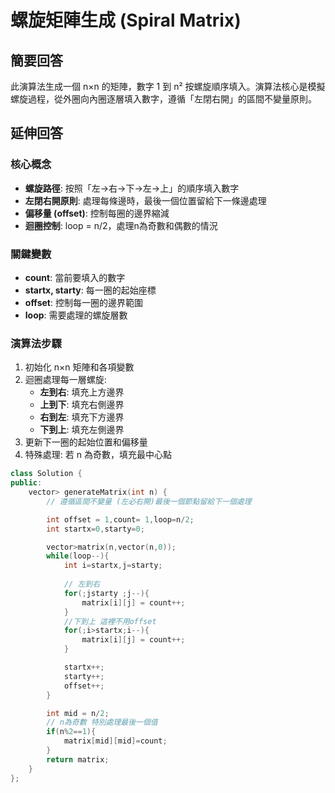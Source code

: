 # 螺旋矩陣生成 (Spiral Matrix)

## 簡要回答
此演算法生成一個 n×n 的矩陣，數字 1 到 n² 按螺旋順序填入。演算法核心是模擬螺旋過程，從外圈向內圈逐層填入數字，遵循「左閉右開」的區間不變量原則。

## 延伸回答
### 核心概念
- **螺旋路徑**: 按照「左→右→下→左→上」的順序填入數字
- **左閉右開原則**: 處理每條邊時，最後一個位置留給下一條邊處理
- **偏移量 (offset)**: 控制每圈的邊界縮減
- **迴圈控制**: loop = n/2，處理n為奇數和偶數的情況

### 關鍵變數
- **count**: 當前要填入的數字
- **startx, starty**: 每一圈的起始座標
- **offset**: 控制每一圈的邊界範圍
- **loop**: 需要處理的螺旋層數

### 演算法步驟
1. 初始化 n×n 矩陣和各項變數
2. 迴圈處理每一層螺旋:
   - **左到右**: 填充上方邊界
   - **上到下**: 填充右側邊界
   - **右到左**: 填充下方邊界
   - **下到上**: 填充左側邊界
3. 更新下一圈的起始位置和偏移量
4. 特殊處理: 若 n 為奇數，填充最中心點


  
```cpp
class Solution {
public:
    vector> generateMatrix(int n) {
        // 遵循區間不變量 (左必右開)最後一個節點留給下一個處理

        int offset = 1,count= 1,loop=n/2;
        int startx=0,starty=0;

        vector>matrix(n,vector(n,0));
        while(loop--){
            int i=startx,j=starty;
            
            // 左到右
            for(;jstarty ;j--){
                matrix[i][j] = count++;
            }
            //下到上 這裡不用offset
            for(;i>startx;i--){
                matrix[i][j] = count++;
            }

            startx++;
            starty++;
            offset++;
        }

        int mid = n/2;
        // n為奇數 特別處理最後一個值
        if(n%2==1){
            matrix[mid][mid]=count;
        }
        return matrix;
    }
};
```

